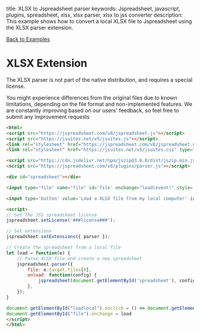 title: XLSX to Jspreadsheet parser
keywords: Jspreadsheet, javascript, plugins, spreadsheet, xlsx, xlsx parser, xlsx to jss converter
description: This example shows how to convert a local XLSX file to Jspreadsheet using the XLSX parser extension.

[Back to Examples](/docs/v8/examples "Back to the examples section")

# XLSX Extension

The XLSX parser is not part of the native distribution, and requires a special license.

You might experience differences from the original files due to known limitations, depending on the file format and non-implemented features. We are constantly improving based on our users' feedback, so feel free to submit any improvement requests 

```html
<html>
<script src="https://jspreadsheet.com/v8/jspreadsheet.js"></script>
<script src="https://jsuites.net/v5/jsuites.js"></script>
<link rel="stylesheet" href="https://jspreadsheet.com/v8/jspreadsheet.css" type="text/css" />
<link rel="stylesheet" href="https://jsuites.net/v5/jsuites.css" type="text/css" />

<script src="https://cdn.jsdelivr.net/npm/jszip@3.6.0/dist/jszip.min.js"></script>
<script src="https://jspreadsheet.com/v8/plugins/parser.js"></script>

<div id="spreadsheet"></div>

<input type="file" name="file" id='file' onchange="load(event)" style='display:none'>

<input type='button' value='Load a XLSX file from my local computer' id="loadlocal">

<script>
// Set the JSS spreadsheet license
jspreadsheet.setLicense('###license###');

// Set extensions
jspreadsheet.setExtensions({ parser });

// Create the spreadsheet from a local file
let load = function(e) {
    // Parse XLSX file and create a new spreadsheet
    jspreadsheet.parser({
        file: e.target.files[0],
        onload: function(config) {
            jspreadsheet(document.getElementById('spreadsheet'), config);
        },
    });
}

document.getElementById("loadlocal").onclick = () => document.getElementById('file').click()
document.getElementById("file").onchange = load
</script>
</html>
```
 
